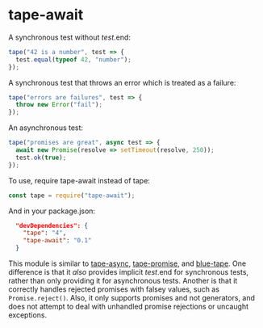 # tape-await

A synchronous test without *test*.end:

```js
tape("42 is a number", test => {
  test.equal(typeof 42, "number");
});
```

A synchronous test that throws an error which is treated as a failure:

```js
tape("errors are failures", test => {
  throw new Error("fail");
});
```

An asynchronous test:

```js
tape("promises are great", async test => {
  await new Promise(resolve => setTimeout(resolve, 250));
  test.ok(true);
});
```

To use, require tape-await instead of tape:

```js
const tape = require("tape-await");
```

And in your package.json:

```json
  "devDependencies": {
    "tape": "4",
    "tape-await": "0.1"
  }
```

This module is similar to [tape-async](https://www.npmjs.org/package/tape-async), [tape-promise](https://www.npmjs.org/package/tape-promise), and [blue-tape](https://www.npmjs.org/package/blue-tape). One difference is that it *also* provides implicit *test*.end for synchronous tests, rather than only providing it for asynchronous tests. Another is that it correctly handles rejected promises with falsey values, such as `Promise.reject()`. Also, it only supports promises and not generators, and does not attempt to deal with unhandled promise rejections or uncaught exceptions.
